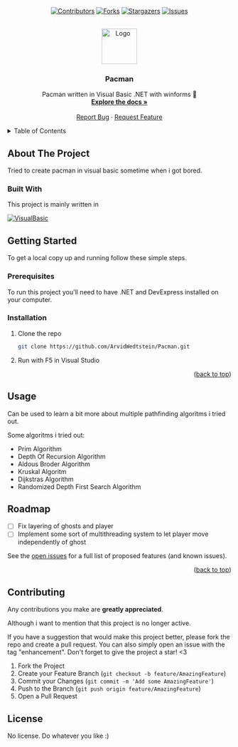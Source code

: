 <a name="readme-top"></a>

<div align="center">

[![Contributors][contributors-shield]][contributors-url]
[![Forks][forks-shield]][forks-url]
[![Stargazers][stars-shield]][stars-url]
[![Issues][issues-shield]][issues-url]

</div>

<br />
<div align="center">
  <a href="https://github.com/ArvidWedtstein/Pacman">
    <img src="https://upload.wikimedia.org/wikipedia/commons/thumb/0/06/Pac_Man.svg/800px-Pac_Man.svg.png" alt="Logo" width="80" height="80">
  </a>

  <h3 align="center">Pacman</h3>

  <p align="center">
    Pacman written in Visual Basic .NET with winforms 🤡
    <br />
    <a href="https://github.com/ArvidWedtstein/Pacman"><strong>Explore the docs »</strong></a>
    <br />
    <br />
    <a href="https://github.com/ArvidWedtstein/Pacman/issues">Report Bug</a>
    ·
    <a href="https://github.com/ArvidWedtstein/Pacman/issues">Request Feature</a>
  </p>
</div>

<details>
  <summary>Table of Contents</summary>
  <ol>
    <li>
      <a href="#about-the-project">About The Project</a>
      <ul>
        <li><a href="#built-with">Built With</a></li>
      </ul>
    </li>
    <li>
      <a href="#getting-started">Getting Started</a>
      <ul>
        <li><a href="#prerequisites">Prerequisites</a></li>
        <li><a href="#installation">Installation</a></li>
      </ul>
    </li>
    <li>
      <a href="#usage">Usage</a>
    </li>
    <li><a href="#roadmap">Roadmap</a></li>
    <li><a href="#contributing">Contributing</a></li>
  </ol>
</details>

<!-- ABOUT THE PROJECT -->

## About The Project

Tried to create pacman in visual basic sometime when i got bored.

### Built With

This project is mainly written in

[![VisualBasic][vb.net]][visualbasic-url]

<!-- GETTING STARTED -->

## Getting Started

To get a local copy up and running follow these simple steps.

### Prerequisites

To run this project you'll need to have .NET and DevExpress installed on your computer.

### Installation

1. Clone the repo

   ```sh
   git clone https://github.com/ArvidWedtstein/Pacman.git
   ```

2. Run with F5 in Visual Studio

<p align="right">(<a href="#readme-top">back to top</a>)</p>

<!-- USAGE EXAMPLES -->

## Usage

Can be used to learn a bit more about multiple pathfinding algoritms i tried out.

Some algoritms i tried out:

- Prim Algorithm
- Depth Of Recursion Algorithm
- Aldous Broder Algorithm
- Kruskal Algoritm
- Dijkstras Algorithm
- Randomized Depth First Search Algorithm

<!-- ROADMAP -->

## Roadmap

- [ ] Fix layering of ghosts and player
- [ ] Implement some sort of multithreading system to let player move independently of ghost

See the [open issues](https://github.com/ArvidWedtstein/Pacman/issues) for a full list of proposed features (and known issues).

<p align="right">(<a href="#readme-top">back to top</a>)</p>

<!-- CONTRIBUTING -->

## Contributing

Any contributions you make are **greatly appreciated**.

Although i want to mention that this project is no longer active.

If you have a suggestion that would make this project better, please fork the repo and create a pull request. You can also simply open an issue with the tag "enhancement".
Don't forget to give the project a star! <3

1. Fork the Project
2. Create your Feature Branch (`git checkout -b feature/AmazingFeature`)
3. Commit your Changes (`git commit -m 'Add some AmazingFeature'`)
4. Push to the Branch (`git push origin feature/AmazingFeature`)
5. Open a Pull Request

<!-- LICENSE -->

## License

No license. Do whatever you like :)

<!-- MARKDOWN LINKS & IMAGES -->

[contributors-shield]: https://img.shields.io/github/contributors/ArvidWedtstein/Pacman.svg?style=for-the-badge
[contributors-url]: https://github.com/ArvidWedtstein/Pacman/graphs/contributors
[forks-shield]: https://img.shields.io/github/forks/ArvidWedtstein/Pacman.svg?style=for-the-badge
[forks-url]: https://github.com/ArvidWedtstein/Pacman/network/members
[stars-shield]: https://img.shields.io/github/stars/ArvidWedtstein/Pacman.svg?style=for-the-badge
[stars-url]: https://github.com/ArvidWedtstein/Pacman/stargazers
[issues-shield]: https://img.shields.io/github/issues/ArvidWedtstein/Pacman.svg?style=for-the-badge
[issues-url]: https://github.com/ArvidWedtstein/Pacman/issues
[vb.net]: https://img.shields.io/badge/Visual%20Basic%20.NET-dddddd?style=for-the-badge&logo=dotnet&logoColor=572B8A
[visualbasic-url]: https://learn.microsoft.com/en-us/dotnet/visual-basic/
